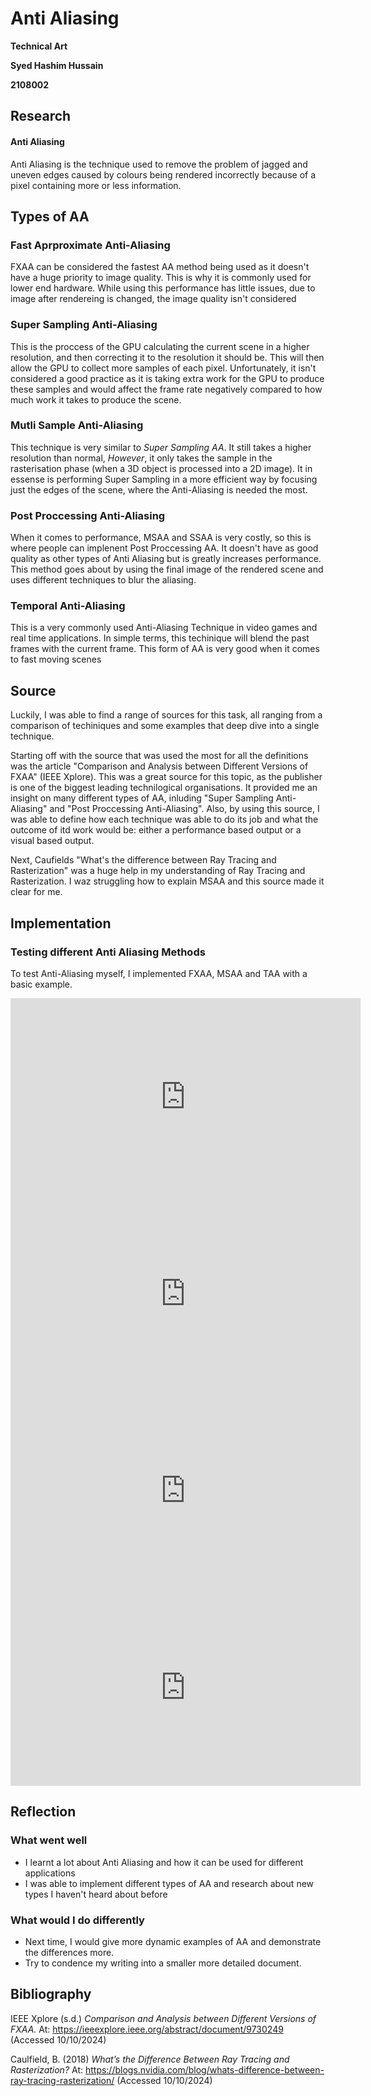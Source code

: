 # Anti Aliasing

**Technical Art**  

**Syed Hashim Hussain**  

**2108002**  

 

## **Research**

#### Anti Aliasing

Anti Aliasing is the technique used to remove the problem of jagged and uneven edges caused by colours being rendered incorrectly because of a pixel containing more or less information.

## **Types of AA**

### Fast Aprproximate Anti-Aliasing
FXAA can be considered the fastest AA method being used as it doesn't have a huge priority to image quality. This is why it is commonly used for lower end hardware. While using this performance has little issues, due to image after rendereing is changed, the image quality isn't considered 

### Super Sampling Anti-Aliasing 

This is the proccess of the GPU calculating the current scene in a higher resolution, and then correcting it to the resolution it should be. This will then allow the GPU to collect more samples of each pixel. Unfortunately, it isn't considered a good practice as it is taking extra work for the GPU to produce these samples and would affect the frame rate negatively compared to how much work it takes to produce the scene.

### Mutli Sample Anti-Aliasing

This technique is very similar to *Super Sampling AA*. It still takes a higher resolution than normal, *However*, it only takes the sample in the rasterisation phase (when a 3D object is processed into a 2D image). It in essense is performing Super Sampling in a more efficient way by focusing just the edges of the scene, where the Anti-Aliasing is needed the most.

### Post Proccessing Anti-Aliasing 

When it comes to performance, MSAA and SSAA is very costly, so this is where people can implenent Post Proccessing AA. It doesn't have as good quality as other types of Anti Aliasing but is greatly increases performance. This method goes about by using the final image of the rendered scene and uses different techniques to blur the aliasing.

### Temporal Anti-Aliasing 

This is a very commonly used Anti-Aliasing Technique in video games and real time applications. In simple terms, this techinique will blend the past frames with the current frame. This form of AA is very good when it comes to fast moving scenes

## **Source**

Luckily, I was able to find a range of sources for this task, all ranging from a comparison of techiniques and some examples that deep dive into a single technique. 

Starting off with the source that was used the most for all the definitions was the article "Comparison and Analysis between Different Versions of FXAA" (IEEE Xplore). This was a great source for this topic, as the publisher is one of the biggest leading technilogical organisations. It provided me an insight on many different types of AA, inluding "Super Sampling Anti-Aliasing" and "Post Proccessing Anti-Aliasing". Also, by using this source, I was able to define how each technique was able to do its job and what the outcome of itd work would be: either a performance based output or a visual based output.

Next, Caufields "What's the difference between Ray Tracing and Rasterization" was a huge help in my understanding of Ray Tracing and Rasterization. I waz struggling how to explain MSAA and this source made it clear for me. 
 
## **Implementation**

### Testing different Anti Aliasing Methods
To test Anti-Aliasing myself, I implemented FXAA, MSAA and TAA with a basic example.

<iframe width="560" height="315" src="https://www.youtube.com/embed/14xDcDIbAT0?si=hNmUY5O0YislzomT" title="YouTube video player" frameborder="0" allow="accelerometer; autoplay; clipboard-write; encrypted-media; gyroscope; picture-in-picture; web-share" referrerpolicy="strict-origin-when-cross-origin" allowfullscreen></iframe>

<iframe width="560" height="315" src="https://www.youtube.com/embed/-KsjrGQ8Z44?si=JcJs7LZTrXAKQIhd" title="YouTube video player" frameborder="0" allow="accelerometer; autoplay; clipboard-write; encrypted-media; gyroscope; picture-in-picture; web-share" referrerpolicy="strict-origin-when-cross-origin" allowfullscreen></iframe>

<iframe width="560" height="315" src="https://www.youtube.com/embed/5pfEjXz_YRs?si=p2ieM_pvpWxBXJzD" title="YouTube video player" frameborder="0" allow="accelerometer; autoplay; clipboard-write; encrypted-media; gyroscope; picture-in-picture; web-share" referrerpolicy="strict-origin-when-cross-origin" allowfullscreen></iframe>

<iframe width="560" height="315" src="https://www.youtube.com/embed/YFO_xAyOVYY?si=6sBNenkIXFSmZSJu" title="YouTube video player" frameborder="0" allow="accelerometer; autoplay; clipboard-write; encrypted-media; gyroscope; picture-in-picture; web-share" referrerpolicy="strict-origin-when-cross-origin" allowfullscreen></iframe>

## **Reflection**
### What went well 
- I learnt a lot about Anti Aliasing and how it can be used for different applications
- I was able to implement different types of AA and research about new types I haven't heard about before

### What would I do differently
- Next time, I would give more dynamic examples of AA and demonstrate the differences more.
- Try to condence my writing into a smaller more detailed document.



## **Bibliography**

IEEE Xplore (s.d.) *Comparison and Analysis between Different Versions of FXAA.* At: https://ieeexplore.ieee.org/abstract/document/9730249 (Accessed 10/10/2024)

Caulfield, B. (2018) *What’s the Difference Between Ray Tracing and Rasterization?* At: https://blogs.nvidia.com/blog/whats-difference-between-ray-tracing-rasterization/ (Accessed 10/10/2024)

